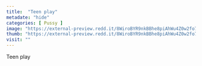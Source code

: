 ```yaml
---
title:  "Teen play"
metadate: "hide"
categories: [ Pussy ]
image: "https://external-preview.redd.it/8WiroBYR9nkBBhe8piAhWu4Z0w2fo7iZuH1xaPaFjI4.jpg?auto=webp&s=9af4bae85e2dbf1960bb82591aff6b7c16e1ee30"
thumb: "https://external-preview.redd.it/8WiroBYR9nkBBhe8piAhWu4Z0w2fo7iZuH1xaPaFjI4.jpg?width=320&crop=smart&auto=webp&s=5b1534224f12964f3f1202e017abfac9380ce2c0"
visit: ""
---
```

Teen play
